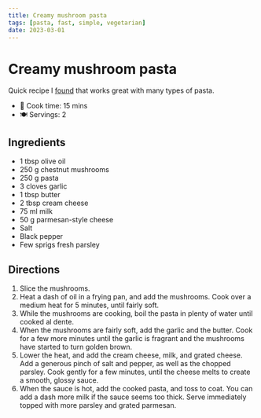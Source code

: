 ```yaml
---
title: Creamy mushroom pasta
tags: [pasta, fast, simple, vegetarian]
date: 2023-03-01
---
```


# Creamy mushroom pasta
Quick recipe I [found](https://www.reddit.com/r/15minutefood/comments/f38xar/creamy_garlic_mushroom_tagliatelle/fhh65s8/) that works great with many types of pasta.
 
- 🍳 Cook time: 15 mins
- 🍽️ Servings: 2

## Ingredients

- 1 tbsp olive oil
- 250 g chestnut mushrooms
- 250 g pasta
- 3 cloves garlic
- 1 tbsp butter
- 2 tbsp cream cheese
- 75 ml milk
- 50 g parmesan-style cheese
- Salt
- Black pepper
- Few sprigs fresh parsley

## Directions

1. Slice the mushrooms.
2. Heat a dash of oil in a frying pan, and add the mushrooms. Cook over a medium heat for 5 minutes, until fairly soft.
3. While the mushrooms are cooking, boil the pasta in plenty of water until cooked al dente.
4. When the mushrooms are fairly soft, add the garlic and the butter. Cook for a few more minutes until the garlic is fragrant and the mushrooms have started to turn golden brown.
5. Lower the heat, and add the cream cheese, milk, and grated cheese. Add a generous pinch of salt and pepper, as well as the chopped parsley. Cook gently for a few minutes, until the cheese melts to create a smooth, glossy sauce.
6. When the sauce is hot, add the cooked pasta, and toss to coat. You can add a dash more milk if the sauce seems too thick. Serve immediately topped with more parsley and grated parmesan.
